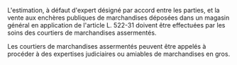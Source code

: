 L'estimation, à défaut d'expert désigné par accord entre les parties, et la vente aux enchères publiques de marchandises déposées dans un magasin général en application de l'article L. 522-31 doivent être effectuées par les soins des courtiers de marchandises assermentés.

Les courtiers de marchandises assermentés peuvent être appelés à procéder à des expertises judiciaires ou amiables de marchandises en gros.
